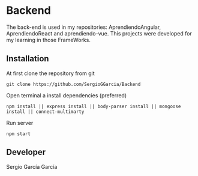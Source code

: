 # Backend
The back-end is used in my repositories: AprendiendoAngular, AprendiendoReact and aprendiendo-vue. This projects were developed for my learning in those FrameWorks.

## Installation 

At first clone the repository from git

```
git clone https://github.com/SergioGGarcia/Backend
```

Open terminal a install dependencies (preferred)

```
npm install || express install || body-parser install || mongoose install || connect-multimarty
```

Run server

```
npm start
```

## Developer
Sergio García García
